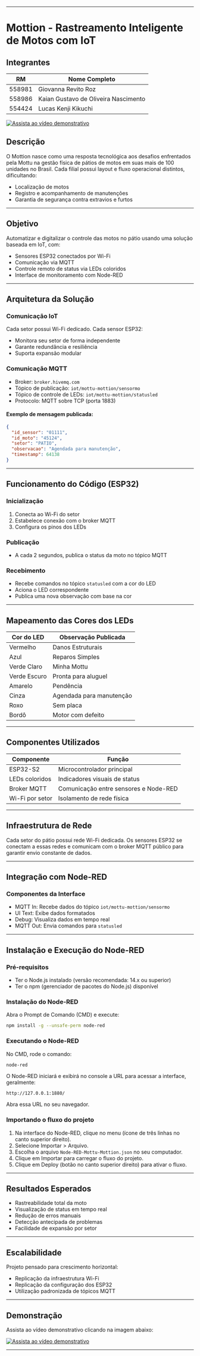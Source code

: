 
---

# Mottion - Rastreamento Inteligente de Motos com IoT

## Integrantes

| RM     | Nome Completo                        |
| ------ | ------------------------------------ |
| 558981 | Giovanna Revito Roz                  |
| 558986 | Kaian Gustavo de Oliveira Nascimento |
| 554424 | Lucas Kenji Kikuchi                  |

[![Assista ao vídeo demonstrativo](https://img.youtube.com/vi/bBhhPKVa5ZM/0.jpg)](https://youtu.be/bBhhPKVa5ZM)

## Descrição

O Mottion nasce como uma resposta tecnológica aos desafios enfrentados pela Mottu na gestão física de pátios de motos em suas mais de 100 unidades no Brasil. Cada filial possui layout e fluxo operacional distintos, dificultando:

* Localização de motos
* Registro e acompanhamento de manutenções
* Garantia de segurança contra extravios e furtos

---

## Objetivo

Automatizar e digitalizar o controle das motos no pátio usando uma solução baseada em IoT, com:

* Sensores ESP32 conectados por Wi-Fi
* Comunicação via MQTT
* Controle remoto de status via LEDs coloridos
* Interface de monitoramento com Node-RED

---

## Arquitetura da Solução

### Comunicação IoT

Cada setor possui Wi-Fi dedicado. Cada sensor ESP32:

* Monitora seu setor de forma independente
* Garante redundância e resiliência
* Suporta expansão modular

### Comunicação MQTT

* Broker: `broker.hivemq.com`
* Tópico de publicação: `iot/mottu-mottion/sensormo`
* Tópico de controle de LEDs: `iot/mottu-mottion/statusled`
* Protocolo: MQTT sobre TCP (porta 1883)

#### Exemplo de mensagem publicada:

```json
{
  "id_sensor": "01111",
  "id_moto": "45124",
  "setor": "PATIO",
  "observacao": "Agendada para manutenção",
  "timestamp": 64138
}
```

---

## Funcionamento do Código (ESP32)

### Inicialização

1. Conecta ao Wi-Fi do setor
2. Estabelece conexão com o broker MQTT
3. Configura os pinos dos LEDs

### Publicação

* A cada 2 segundos, publica o status da moto no tópico MQTT

### Recebimento

* Recebe comandos no tópico `statusled` com a cor do LED
* Aciona o LED correspondente
* Publica uma nova observação com base na cor

---

## Mapeamento das Cores dos LEDs

| Cor do LED   | Observação Publicada     |
| ------------ | ------------------------ |
| Vermelho     | Danos Estruturais        |
| Azul         | Reparos Simples          |
| Verde Claro  | Minha Mottu              |
| Verde Escuro | Pronta para aluguel      |
| Amarelo      | Pendência                |
| Cinza        | Agendada para manutenção |
| Roxo         | Sem placa                |
| Bordô        | Motor com defeito        |

---

## Componentes Utilizados

| Componente      | Função                                |
| --------------- | ------------------------------------- |
| ESP32-S2        | Microcontrolador principal            |
| LEDs coloridos  | Indicadores visuais de status         |
| Broker MQTT     | Comunicação entre sensores e Node-RED |
| Wi-Fi por setor | Isolamento de rede física             |

---

## Infraestrutura de Rede

Cada setor do pátio possui rede Wi-Fi dedicada. Os sensores ESP32 se conectam a essas redes e comunicam com o broker MQTT público para garantir envio constante de dados.

---

## Integração com Node-RED

### Componentes da Interface

* MQTT In: Recebe dados do tópico `iot/mottu-mottion/sensormo`
* UI Text: Exibe dados formatados
* Debug: Visualiza dados em tempo real
* MQTT Out: Envia comandos para `statusled`

---

## Instalação e Execução do Node-RED

### Pré-requisitos

* Ter o Node.js instalado (versão recomendada: 14.x ou superior)
* Ter o npm (gerenciador de pacotes do Node.js) disponível

### Instalação do Node-RED

Abra o Prompt de Comando (CMD) e execute:

```bash
npm install -g --unsafe-perm node-red
```

### Executando o Node-RED

No CMD, rode o comando:

```bash
node-red
```

O Node-RED iniciará e exibirá no console a URL para acessar a interface, geralmente:

```
http://127.0.0.1:1880/
```

Abra essa URL no seu navegador.

### Importando o fluxo do projeto

1. Na interface do Node-RED, clique no menu (ícone de três linhas no canto superior direito).
2. Selecione Importar > Arquivo.
3. Escolha o arquivo `Node-RED-Mottu-Mottion.json` no seu computador.
4. Clique em Importar para carregar o fluxo do projeto.
5. Clique em Deploy (botão no canto superior direito) para ativar o fluxo.

---

## Resultados Esperados

* Rastreabilidade total da moto
* Visualização de status em tempo real
* Redução de erros manuais
* Detecção antecipada de problemas
* Facilidade de expansão por setor

---

## Escalabilidade

Projeto pensado para crescimento horizontal:

* Replicação da infraestrutura Wi-Fi
* Replicação da configuração dos ESP32
* Utilização padronizada de tópicos MQTT

---

## Demonstração

Assista ao vídeo demonstrativo clicando na imagem abaixo:

[![Assista ao vídeo demonstrativo](https://img.youtube.com/vi/bBhhPKVa5ZM/0.jpg)](https://youtu.be/bBhhPKVa5ZM)

---
